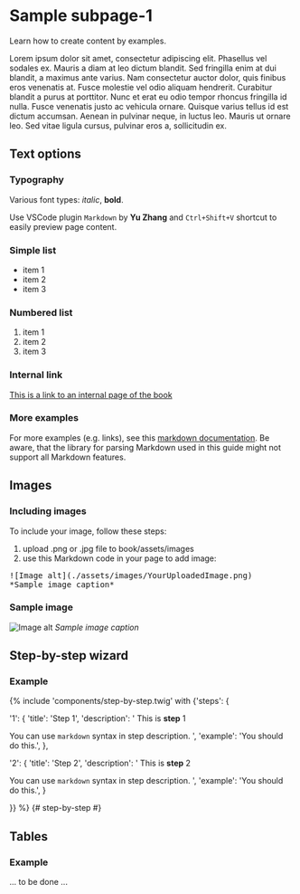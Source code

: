# Sample subpage-1

Learn how to create content by examples.

Lorem ipsum dolor sit amet, consectetur adipiscing elit. Phasellus vel sodales ex. Mauris a diam at leo dictum blandit. Sed fringilla enim at dui blandit, a maximus ante varius. Nam consectetur auctor dolor, quis finibus eros venenatis at. Fusce molestie vel odio aliquam hendrerit. Curabitur blandit a purus at porttitor. Nunc et erat eu odio tempor rhoncus fringilla id nulla. Fusce venenatis justo ac vehicula ornare. Quisque varius tellus id est dictum accumsan. Aenean in pulvinar neque, in luctus leo. Mauris ut ornare leo. Sed vitae ligula cursus, pulvinar eros a, sollicitudin ex.

## Text options

### Typography

Various font types: *italic*, **bold**.

Use VSCode plugin `Markdown` by **Yu Zhang** and `Ctrl+Shift+V` shortcut to easily preview page content.

### Simple list

  * item 1
  * item 2
  * item 3

### Numbered list

  1. item 1
  2. item 2
  3. item 3

### Internal link

[This is a link to an internal page of the book](subpage-1)

### More examples

For more examples (e.g. links), see this [markdown documentation](https://www.markdownguide.org/). Be aware, that the library for parsing Markdown used in this guide might not support all Markdown features.

## Images

### Including images

To include your image, follow these steps:

  1. upload .png or .jpg file to book/assets/images
  2. use this Markdown code in your page to add image:

<pre>
![Image alt](./assets/images/YourUploadedImage.png)
*Sample image caption*
</pre>

### Sample image

![Image alt](./assets/images/Lenna(testimage).png)
*Sample image caption*

## Step-by-step wizard

### Example

{% include 'components/step-by-step.twig' with {'steps': {

  '1': {
    'title': 'Step 1',
    'description': '
This is **step** 1

You can use `markdown` syntax in step description.
    ',
    'example': 'You should do this.',
  },

  '2': {
    'title': 'Step 2',
    'description': '
This is **step** 2

You can use `markdown` syntax in step description.
    ',
    'example': 'You should do this.',
  }

}} %} {# step-by-step #}

## Tables

### Example
... to be done ...
